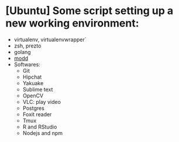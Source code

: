 # [Ubuntu] Some script setting up a new working environment:
- virtualenv, virtualenvwrapper`
- zsh, prezto
- golang
- [modd](github.com/cortesi)
- Softwares:
	- Git
	- Hipchat
	- Yakuake
	- Sublime text
	- OpenCV
	- VLC: play video
	- Postgres
	- Foxit reader
	- Tmux
	- R and RStudio
	- Nodejs and npm


